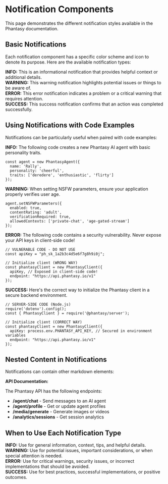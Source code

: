 # Notification Components

This page demonstrates the different notification styles available in the Phantasy documentation.

## Basic Notifications

Each notification component has a specific color scheme and icon to denote its purpose. Here are the available notification types:

<div class="notification notification-info">
  <strong>INFO:</strong> This is an informational notification that provides helpful context or additional details.
</div>

<div class="notification notification-warning">
  <strong>WARNING:</strong> This warning notification highlights potential issues or things to be aware of.
</div>

<div class="notification notification-error">
  <strong>ERROR:</strong> This error notification indicates a problem or a critical warning that requires attention.
</div>

<div class="notification notification-success">
  <strong>SUCCESS:</strong> This success notification confirms that an action was completed successfully.
</div>

## Using Notifications with Code Examples

Notifications can be particularly useful when paired with code examples:

<div class="notification notification-info">
  <strong>INFO:</strong> The following code creates a new Phantasy AI agent with basic personality traits.
</div>

```
const agent = new PhantasyAgent({
  name: 'Rally',
  personality: 'cheerful',
  traits: ['deredere', 'enthusiastic', 'flirty']
});
```

<div class="notification notification-warning">
  <strong>WARNING:</strong> When setting NSFW parameters, ensure your application properly verifies user age.
</div>

```
agent.setNSFWParameters({
  enabled: true,
  contentRating: 'adult',
  verificationRequired: true,
  allowedContexts: ['private-chat', 'age-gated-stream']
});
```

<div class="notification notification-error">
  <strong>ERROR:</strong> The following code contains a security vulnerability. Never expose your API keys in client-side code!
</div>

```
// VULNERABLE CODE - DO NOT USE
const apiKey = "ph_sk_1a2b3c4d5e6f7g8h9i0j";

// Initialize client (WRONG WAY)
const phantasyClient = new PhantasyClient({
  apiKey, // Exposed in client-side code!
  endpoint: "https://api.phantasy.io/v1"
});
```

<div class="notification notification-success">
  <strong>SUCCESS:</strong> Here's the correct way to initialize the Phantasy client in a secure backend environment.
</div>

```
// SERVER-SIDE CODE (Node.js)
require('dotenv').config();
const { PhantasyClient } = require('@phantasy/server');

// Initialize client (CORRECT WAY)
const phantasyClient = new PhantasyClient({
  apiKey: process.env.PHANTASY_API_KEY, // Secured in environment variables
  endpoint: "https://api.phantasy.io/v1"
});
```

## Nested Content in Notifications

Notifications can contain other markdown elements:

<div class="notification notification-info">
  <strong>API Documentation:</strong>
  
  The Phantasy API has the following endpoints:
  
  - **/agent/chat** - Send messages to an AI agent
  - **/agent/profile** - Get or update agent profiles
  - **/media/generate** - Generate images or videos
  - **/analytics/sessions** - Get session analytics
</div>

## When to Use Each Notification Type

<div class="notification notification-info">
  <strong>INFO:</strong> Use for general information, context, tips, and helpful details.
</div>

<div class="notification notification-warning">
  <strong>WARNING:</strong> Use for potential issues, important considerations, or when special attention is needed.
</div>

<div class="notification notification-error">
  <strong>ERROR:</strong> Use for critical warnings, security issues, or incorrect implementations that should be avoided.
</div>

<div class="notification notification-success">
  <strong>SUCCESS:</strong> Use for best practices, successful implementations, or positive outcomes.
</div>